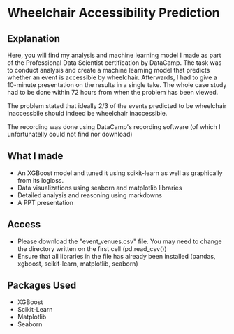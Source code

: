 # Wheelchair Accessibility Prediction

## Explanation
Here, you will find my analysis and machine learning model I made as part of the Professional Data Scientist certification by DataCamp. The task was to conduct analysis and create a machine learning model that predicts whether an event is accessible by wheelchair. Afterwards, I had to give a 10-minute presentation on the results in a single take. The whole case study had to be done within 72 hours from when the problem has been viewed.

The problem stated that ideally 2/3 of the events predicted to be wheelchair inaccessbile should indeed be wheelchair inaccessible.

The recording was done using DataCamp's recording software (of which I unfortunatelly could not find nor download)

## What I made

* An XGBoost model and tuned it using scikit-learn as well as graphically from its logloss.
* Data visualizations using seaborn and matplotlib libraries
* Detailed analysis and reasoning using markdowns
* A PPT presentation 

## Access
* Please download the "event_venues.csv" file. You may need to change the directory written on the first cell (pd.read_csv())
* Ensure that all libraries in the file has already been installed (pandas, xgboost, scikit-learn, matplotlib, seaborn)

## Packages Used
* XGBoost
* Scikit-Learn
* Matplotlib
* Seaborn
